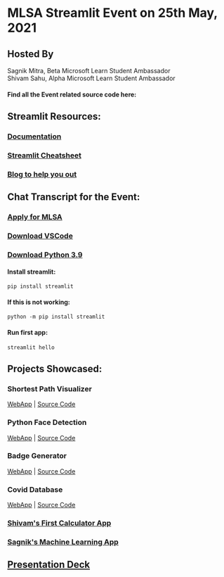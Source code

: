 # MLSA Streamlit Event on 25th May, 2021
## Hosted By 
Sagnik Mitra, Beta Microsoft Learn Student Ambassador\
Shivam Sahu, Alpha Microsoft Learn Student Ambassador

#### Find all the Event related source code here:

## Streamlit Resources:
### [Documentation](https://github.com/sagnikmitra/streamlit-event/blob/main/awesome-streamlit-readthedocs-io-en-latest.pdf) 
### [Streamlit Cheatsheet](https://share.streamlit.io/daniellewisdl/streamlit-cheat-sheet/app.py)
### [Blog to help you out](https://sagnikmitra123.medium.com/hosting-your-first-python-web-app-with-streamlit-8970b0cc2dd8)

## Chat Transcript for the Event:

### [Apply for MLSA](https://studentambassadors.microsoft.com/en-us/apply)
### [Download VSCode](https://code.visualstudio.com/download)
### [Download Python 3.9](https://www.python.org/downloads/release/python-395)

#### Install streamlit:

```
pip install streamlit
```

#### If this is not working:
```
python -m pip install streamlit
```

#### Run first app:
```
streamlit hello
```

## Projects Showcased:
### Shortest Path Visualizer
[WebApp](https://share.streamlit.io/supershivam13/shortest_route_visualizer_for_electric_vehicles/main/main.py) | [Source Code](https://github.com/supershivam13/Shortest_Route_Visualizer_for_Electric_Vehicles/blob/main/main.py)

### Python Face Detection
[WebApp](https://share.streamlit.io/sagnikmitra/face-detection-opencv-streamlit/main/app.py) | [Source Code](https://github.com/sagnikmitra/Face-Detection-OpenCV-Streamlit)

### Badge Generator
[WebApp](https://bit.ly/qwiklabs-progress) | [Source Code](https://github.com/sagnikmitra/_opensource_Qwiklabs-Progress-Generator-Streamlit)

### Covid Database
[WebApp](https://covidoff.live/viewdata.html) | [Source Code](https://github.com/covidoff/covidoff/tree/main/covidoff-data-portal)

### [Shivam's First Calculator App](./firstapp.py)
### [Sagnik's Machine Learning App](./main.py)

## [Presentation Deck](https://github.com/sagnikmitra/streamlit-event/blob/main/Hosting%20your%20First%20WebApp%20on%20Streamlit%20with%20VSCode%20Presentation.pdf)



